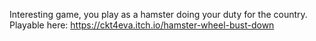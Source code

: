 Interesting game, you play as a hamster doing your duty for the country. Playable here: https://ckt4eva.itch.io/hamster-wheel-bust-down 
